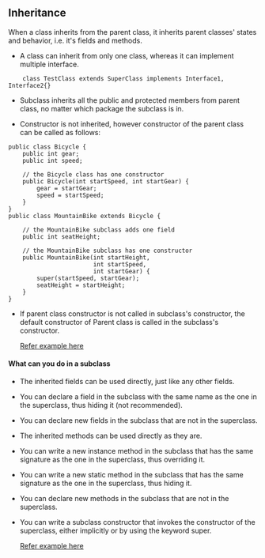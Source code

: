 
## Inheritance

When a class inherits from the parent class, it inherits parent classes' states and behavior, i.e. it's fields and methods.

- A class can inherit from only one class, whereas it can implement multiple interface.
```
    class TestClass extends SuperClass implements Interface1, Interface2{}
```
  
- Subclass inherits all the public and protected members from parent class, no matter which package the subclass is in.

- Constructor is not inherited, however constructor of the parent class can be called as follows:
```
public class Bicycle {
    public int gear;
    public int speed;
        
    // the Bicycle class has one constructor
    public Bicycle(int startSpeed, int startGear) {
        gear = startGear;
        speed = startSpeed;
    }   
}
public class MountainBike extends Bicycle {
        
    // the MountainBike subclass adds one field
    public int seatHeight;

    // the MountainBike subclass has one constructor
    public MountainBike(int startHeight,
                        int startSpeed,
                        int startGear) {
        super(startSpeed, startGear);
        seatHeight = startHeight;
    }   
}
```

- If parent class constructor is not called in subclass's constructor, the default constructor of Parent class is called in the subclass's constructor.

    [Refer example here](inheritance-constructor-example.java)
    
 
 #### What can you do in a subclass

- The inherited fields can be used directly, just like any other fields.
- You can declare a field in the subclass with the same name as the one in the superclass, thus hiding it (not recommended).
- You can declare new fields in the subclass that are not in the superclass.
- The inherited methods can be used directly as they are.
- You can write a new instance method in the subclass that has the same signature as the one in the superclass, thus overriding it.
- You can write a new static method in the subclass that has the same signature as the one in the superclass, thus hiding it.
- You can declare new methods in the subclass that are not in the superclass.
- You can write a subclass constructor that invokes the constructor of the superclass, either implicitly or by using the keyword super.

    [Refer example here](inheritance-subclass-example.java)
